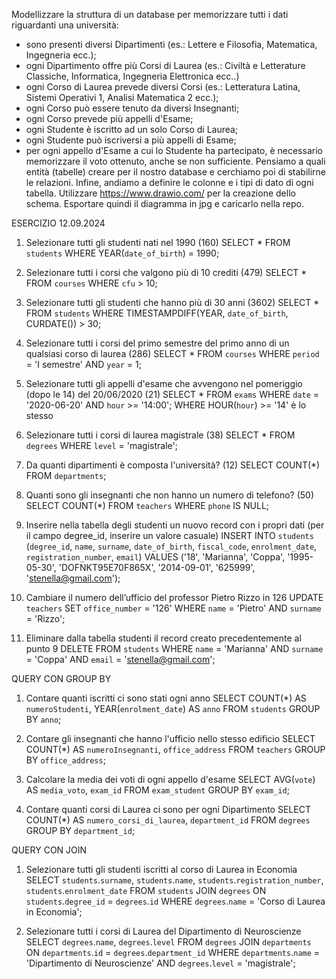 Modellizzare la struttura di un database per memorizzare tutti i dati riguardanti una università:
- sono presenti diversi Dipartimenti (es.: Lettere e Filosofia, Matematica, Ingegneria ecc.);
- ogni Dipartimento offre più Corsi di Laurea (es.: Civiltà e Letterature Classiche, Informatica, Ingegneria Elettronica ecc..)
- ogni Corso di Laurea prevede diversi Corsi (es.: Letteratura Latina, Sistemi Operativi 1, Analisi Matematica 2 ecc.);
- ogni Corso può essere tenuto da diversi Insegnanti;
- ogni Corso prevede più appelli d'Esame;
- ogni Studente è iscritto ad un solo Corso di Laurea;
- ogni Studente può iscriversi a più appelli di Esame;
- per ogni appello d'Esame a cui lo Studente ha partecipato, è necessario memorizzare il voto ottenuto, anche se non sufficiente.
Pensiamo a quali entità (tabelle) creare per il nostro database e cerchiamo poi di stabilirne le relazioni. Infine, andiamo a definire le colonne e i tipi di dato di ogni tabella.
Utilizzare https://www.drawio.com/ per la creazione dello schema.
Esportare quindi il diagramma in jpg e caricarlo nella repo.

ESERCIZIO 12.09.2024

1. Selezionare tutti gli studenti nati nel 1990 (160)
SELECT * FROM `students` WHERE YEAR(`date_of_birth`) = 1990;

2. Selezionare tutti i corsi che valgono più di 10 crediti (479)
SELECT * FROM `courses` WHERE `cfu` > 10;

3. Selezionare tutti gli studenti che hanno più di 30 anni (3602)
SELECT * FROM `students` WHERE TIMESTAMPDIFF(YEAR, `date_of_birth`, CURDATE()) > 30;

4. Selezionare tutti i corsi del primo semestre del primo anno di un qualsiasi corso di
laurea (286)
SELECT * FROM `courses` WHERE `period` = 'I semestre' AND `year` = 1;

5. Selezionare tutti gli appelli d'esame che avvengono nel pomeriggio (dopo le 14) del
20/06/2020 (21)
SELECT * FROM `exams` WHERE `date` = '2020-06-20' AND `hour` >= '14:00'; WHERE HOUR(`hour`) >= '14' è lo stesso

6. Selezionare tutti i corsi di laurea magistrale (38)
SELECT * FROM `degrees` WHERE `level` = 'magistrale';

7. Da quanti dipartimenti è composta l'università? (12)
SELECT COUNT(*) FROM `departments`;

8. Quanti sono gli insegnanti che non hanno un numero di telefono? (50)
SELECT COUNT(*) FROM `teachers` WHERE `phone` IS NULL;

9. Inserire nella tabella degli studenti un nuovo record con i propri dati (per il campo
degree_id, inserire un valore casuale)
INSERT INTO `students` (`degree_id`, `name`, `surname`, `date_of_birth`, `fiscal_code`, `enrolment_date`, `registration_number`, `email`) VALUES ('18', 'Marianna', 'Coppa', '1995-05-30', 'DOFNKT95E70F865X', '2014-09-01', '625999', 'stenella@gmail.com');

10. Cambiare il numero dell’ufficio del professor Pietro Rizzo in 126
UPDATE `teachers` SET `office_number` = '126' WHERE `name` = 'Pietro' AND `surname` = 'Rizzo';

11. Eliminare dalla tabella studenti il record creato precedentemente al punto 9
DELETE FROM `students` WHERE `name` = 'Marianna' AND `surname` = 'Coppa' AND `email` = 'stenella@gmail.com';




QUERY CON GROUP BY

1. Contare quanti iscritti ci sono stati ogni anno
SELECT COUNT(*) AS `numeroStudenti`, YEAR(`enrolment_date`) AS `anno` FROM `students` GROUP BY `anno`;

2. Contare gli insegnanti che hanno l'ufficio nello stesso edificio
SELECT COUNT(*) AS `numeroInsegnanti`, `office_address` FROM `teachers` GROUP BY `office_address`;

3. Calcolare la media dei voti di ogni appello d'esame
SELECT AVG(`vote`) AS `media_voto`, `exam_id` FROM `exam_student` GROUP BY `exam_id`;

4. Contare quanti corsi di Laurea ci sono per ogni Dipartimento
SELECT COUNT(*) AS `numero_corsi_di_laurea`, `department_id` FROM `degrees` GROUP BY `department_id`;




QUERY CON JOIN

1. Selezionare tutti gli studenti iscritti al corso di Laurea in Economia
SELECT `students`.`surname`, `students`.`name`, `students`.`registration_number`, `students`.`enrolment_date` FROM `students` JOIN `degrees` ON `students`.`degree_id` = `degrees`.`id` WHERE `degrees`.`name` = 'Corso di Laurea in Economia';

2. Selezionare tutti i corsi di Laurea del Dipartimento di Neuroscienze
SELECT `degrees`.`name`, `degrees`.`level` FROM `degrees` JOIN `departments` ON `departments`.`id` = `degrees`.`department_id` WHERE `departments`.`name` = 'Dipartimento di Neuroscienze' AND `degrees`.`level` = 'magistrale';